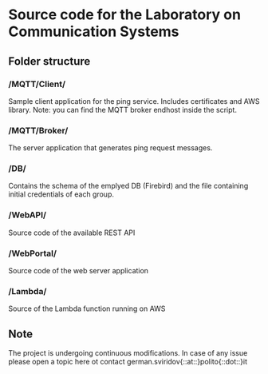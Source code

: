 # Source code for the Laboratory on Communication Systems 

## Folder structure

### /MQTT/Client/
Sample client application for the ping service. Includes certificates and AWS library. Note: you can find the MQTT broker endhost inside the script.

### /MQTT/Broker/
The server application that generates ping request messages.

### /DB/ 
Contains the schema of the emplyed DB (Firebird) and the file containing initial credentials of each group.

### /WebAPI/ 
Source code of the available REST API

### /WebPortal/
Source code of the web server application

### /Lambda/
Source of the Lambda function running on AWS

## Note
The project is undergoing continuous modifications.
In case of any issue please open a topic here ot contact german.sviridov{::at::}polito{::dot::}it
